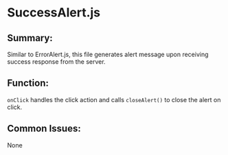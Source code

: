 # SuccessAlert.js

## Summary:
Similar to ErrorAlert.js, this file generates alert message upon receiving success response from the server.

## Function:
`onClick` handles the click action and calls `closeAlert()` to close the alert on click.

## Common Issues:
None
